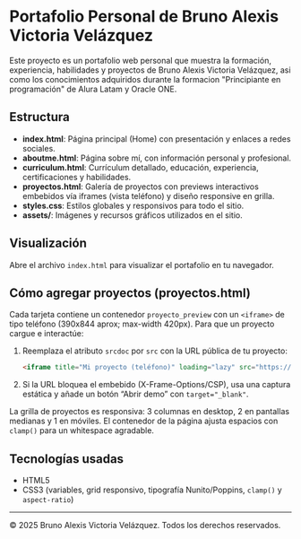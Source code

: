 # Portafolio Personal de Bruno Alexis Victoria Velázquez

Este proyecto es un portafolio web personal que muestra la formación, experiencia, habilidades y proyectos de Bruno Alexis Victoria Velázquez, asi como los conocimientos adquiridos durante la formacion "Principiante en programación" de Alura Latam y Oracle ONE.

## Estructura
- **index.html**: Página principal (Home) con presentación y enlaces a redes sociales.
- **aboutme.html**: Página sobre mí, con información personal y profesional.
- **curriculum.html**: Currículum detallado, educación, experiencia, certificaciones y habilidades.
- **proyectos.html**: Galería de proyectos con previews interactivos embebidos vía iframes (vista teléfono) y diseño responsive en grilla.
- **styles.css**: Estilos globales y responsivos para todo el sitio.
- **assets/**: Imágenes y recursos gráficos utilizados en el sitio.

## Visualización
Abre el archivo `index.html` para visualizar el portafolio en tu navegador.

## Cómo agregar proyectos (proyectos.html)
Cada tarjeta contiene un contenedor `proyecto_preview` con un `<iframe>` de tipo teléfono (390x844 aprox; max-width 420px). Para que un proyecto cargue e interactúe:

1. Reemplaza el atributo `srcdoc` por `src` con la URL pública de tu proyecto:
   ```html
   <iframe title="Mi proyecto (teléfono)" loading="lazy" src="https://mi-proyecto.com"></iframe>
   ```
2. Si la URL bloquea el embebido (X-Frame-Options/CSP), usa una captura estática y añade un botón “Abrir demo” con `target="_blank"`.

La grilla de proyectos es responsiva: 3 columnas en desktop, 2 en pantallas medianas y 1 en móviles. El contenedor de la página ajusta espacios con `clamp()` para un whitespace agradable.

## Tecnologías usadas
- HTML5
- CSS3 (variables, grid responsivo, tipografía Nunito/Poppins, `clamp()` y `aspect-ratio`)

---
© 2025 Bruno Alexis Victoria Velázquez. Todos los derechos reservados. 